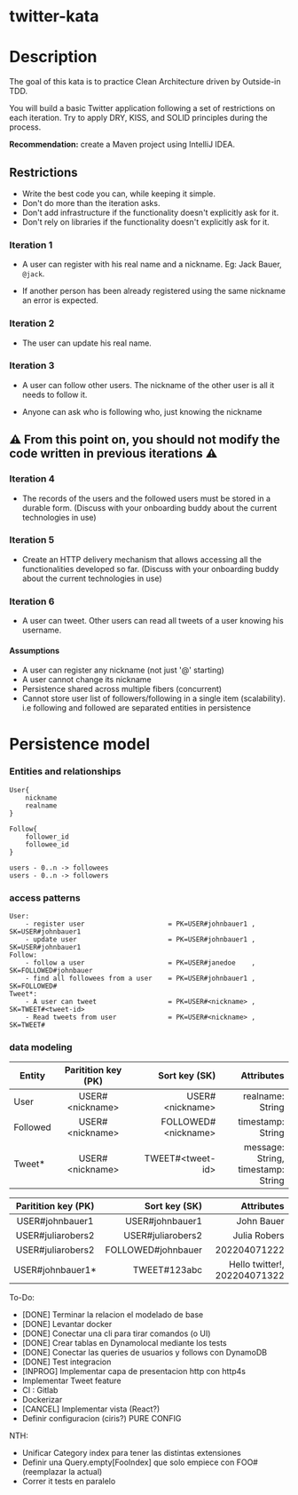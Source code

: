 # twitter-kata


# Description #
The goal of this kata is to practice Clean Architecture driven by Outside-in TDD.

You will build a basic Twitter application following a set of restrictions on each iteration. Try to apply DRY, KISS, and SOLID principles during the process.

**Recommendation:** create a Maven project using IntelliJ IDEA.

## Restrictions 
- Write the best code you can, while keeping it simple.
- Don't do more than the iteration asks.
- Don't add infrastructure if the functionality doesn't explicitly ask for it.
- Don't rely on libraries if the functionality doesn't explicitly ask for it. 

### Iteration 1

* A user can register with his real name and a nickname. Eg: Jack Bauer, `@jack`.

* If another person has been already registered using the same nickname an error is expected.

### Iteration 2

* The user can update his real name.

### Iteration 3

* A user can follow other users. The nickname of the other user is all it needs to follow it. 

* Anyone can ask who is following who, just knowing the nickname

:warning: From this point on, you should not modify the code written in previous iterations :warning:
---

### Iteration 4

* The records of the users and the followed users must be stored in a durable form. (Discuss with your onboarding buddy about the current technologies in use)

### Iteration 5

* Create an HTTP delivery mechanism that allows accessing all the functionalities developed so far. (Discuss with your onboarding buddy about the current technologies in use)

### Iteration 6

* A user can tweet. Other users can read all tweets of a user knowing his username.


#### Assumptions
 - A user can register any nickname (not just '@' starting)
 - A user cannot change its nickname
 - Persistence shared across multiple fibers (concurrent)
 - Cannot store user list of followers/following in a single item (scalability). 
    i.e following and followed are separated entities in persistence

# Persistence model 
    
### Entities and relationships

    User{
        nickname
        realname
    }

    Follow{
        follower_id
        followee_id
    }

    users - 0..n -> followees
    users - 0..n -> followers

### access patterns

    User:
        - register user                     = PK=USER#johnbauer1 , SK=USER#johnbauer1
        - update user                       = PK=USER#johnbauer1 , SK=USER#johnbauer1
    Follow:
        - follow a user                     = PK=USER#janedoe    , SK=FOLLOWED#johnbauer
        - find all followees from a user    = PK=USER#johnbauer1 , SK=FOLLOWED#
    Tweet*:
        - A user can tweet                  = PK=USER#<nickname> , SK=TWEET#<tweet-id>
        - Read tweets from user             = PK=USER#<nickname> , SK=TWEET#

### data modeling

| Entity   | Paritition key (PK) |        Sort key (SK) |                              Attributes |
|----------|:-------------------:|---------------------:|----------------------------------------:|
| User     |  USER#\<nickname>   |     USER#\<nickname> |                        realname: String |
| Followed |  USER#\<nickname>   | FOLLOWED#\<nickname> |                       timestamp: String | max= 400kb
| Tweet*   |  USER#\<nickname>   |    TWEET#\<tweet-id> | message: String,<br/> timestamp: String |



| Paritition key (PK) |      Sort key (SK) |                   Attributes |
|:-------------------:|-------------------:|-----------------------------:|
|   USER#johnbauer1   |    USER#johnbauer1 |                   John Bauer |
|  USER#juliarobers2  |  USER#juliarobers2 |                 Julia Robers |
|  USER#juliarobers2  | FOLLOWED#johnbauer |                 202204071222 |
|  USER#johnbauer1*   |       TWEET#123abc | Hello twitter!, 202204071322 |




To-Do:
- [DONE] Terminar la relacion el modelado de base
- [DONE] Levantar docker
- [DONE] Conectar una cli para tirar comandos (o UI)
- [DONE] Crear tablas en Dynamolocal mediante los tests
- [DONE] Conectar las queries de usuarios y follows con DynamoDB
- [DONE] Test integracion
- [INPROG] Implementar capa de presentacion http con http4s
- Implementar Tweet feature
- CI : Gitlab
- Dockerizar
- [CANCEL] Implementar vista (React?)
- Definir configuracion (ciris?) PURE CONFIG 

NTH:
- Unificar Category index para tener las distintas extensiones
- Definir una Query.empty[FooIndex] que solo empiece con FOO# (reemplazar la actual)
- Correr it tests en paralelo
